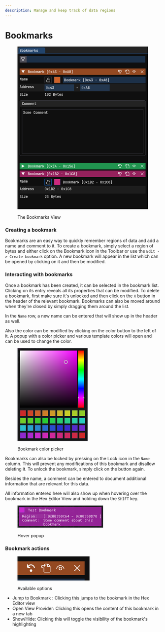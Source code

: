 ```yaml
---
description: Manage and keep track of data regions
---
```


# Bookmarks

<figure><img src="../.gitbook/assets/views/bookmarks.png" alt="" width="563"><figcaption><p>The Bookmarks View</p></figcaption></figure>

### Creating a bookmark

Bookmarks are an easy way to quickly remember regions of data and add a name and comment to it. To create a bookmark, simply select a region of bytes and either click on the Bookmark icon in the Toolbar or use the `Edit -> Create bookmark` option. A new bookmark will appear in the list which can be opened by clicking on it and then be modified.

### Interacting with bookmarks

Once a bookmark has been created, it can be selected in the bookmark list. Clicking on its entry reveals all its properties that can be modified. To delete a bookmark, first make sure it's unlocked and then click on the `X` button in the header of the relevant bookmark. Bookmarks can also be moved around when they're closed by simply dragging them around the list.

In the `Name` row, a new name can be entered that will show up in the header as well.

Also the color can be modified by clicking on the color button to the left of it. A popup with a color picker and various template colors will open and can be used to change the color.

<figure><img src="../.gitbook/assets/views/bookmarks_color_picker.png" alt=""><figcaption><p>Bookmark color picker</p></figcaption></figure>

Bookmarks can also be locked by pressing on the Lock icon in the `Name` column. This will prevent any modifications of this bookmark and disallow deleting it. To unlock the bookmark, simply click on the button again.

Besides the name, a comment can be entered to document additional information that are relevant for this data.

All information entered here will also show up when hovering over the bookmark in the Hex Editor View and holding down the `SHIFT` key.

<figure><img src="../.gitbook/assets/views/bookmarks_hover_popup.png" alt=""><figcaption><p>Hover popup</p></figcaption></figure>

### Bookmark actions

<figure><img src="../.gitbook/assets/views/bookmarks_actions.png" alt=""><figcaption><p>Available options</p></figcaption></figure>

* Jump to Bookmark : Clicking this jumps to the bookmark in the Hex Editor view
* Open View Provider: Clicking this opens the content of this bookmark in a new tab
* Show/Hide: Clicking this will toggle the visibility of the bookmark's highlighting
